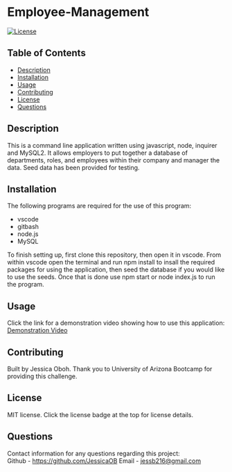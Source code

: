 # Employee-Management


  [![License](https://img.shields.io/badge/License-MIT-blueviolet.svg?style=plastic)](https://opensource.org/licenses/MIT)

## Table of Contents
  
* [Description](#description)
* [Installation](#installation)
* [Usage](#usage)
* [Contributing](#contributing)
* [License](#license)
* [Questions](#questions)

## Description
  This is a command line application written using javascript, node, inquirer and MySQL2. It allows employers to put together a database of departments, roles, and employees within their company and manager the data. Seed data has been provided for testing.
  
## Installation
  The following programs are required for the use of this program:
  * vscode
  * gitbash
  * node.js
  * MySQL

  To finish setting up, first clone this repository, then open it in vscode. From within vscode open the terminal and run npm install to insall the required packages for using the application, then seed the database if you would like to use the seeds. Once that is done use npm start or node index.js to run the program.
  
## Usage
  Click the link for a demonstration video showing how to use this application:
  [Demonstration Video](https://watch.screencastify.com/v/RwdL5bc0tU6cEFlbioye)
  
## Contributing
  Built by Jessica Oboh.
  Thank you to University of Arizona Bootcamp for providing this challenge.
  
## License
  MIT license. Click the license badge at the top for license details.
  
## Questions
  Contact information for any questions regarding this project:  
  Github - https://github.com/JessicaOB
  Email - jessb216@gmail.com